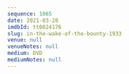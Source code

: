 ```yaml
---
sequence: 1065
date: 2021-03-28
imdbId: tt0024176
slug: in-the-wake-of-the-bounty-1933
venue: null
venueNotes: null
medium: DVD
mediumNotes: null
---
```

